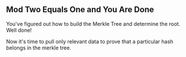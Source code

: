 ## Mod Two Equals One and You Are Done

You've figured out how to build the Merkle Tree and determine the root. Well done! 

Now it's time to pull only relevant data to prove that a particular hash belongs in the merkle tree. 